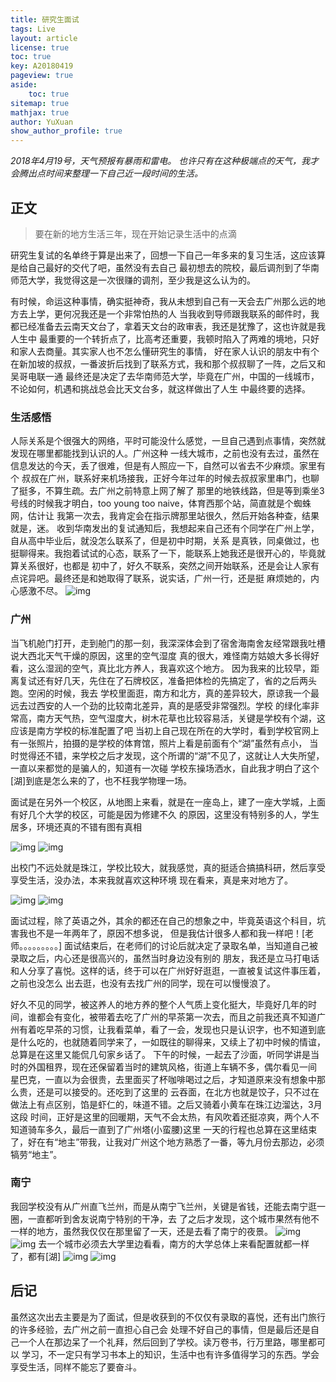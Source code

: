 ```yaml
---
title: 研究生面试
tags: Live
layout: article
license: true
toc: true
key: A20180419
pageview: true
aside:
    toc: true
sitemap: true
mathjax: true
author: YuXuan
show_author_profile: true
---
```




*2018年4月19号，天气预报有暴雨和雷电。*
*也许只有在这种极端点的天气，我才会腾出点时间来整理一下自己近一段时间的生活。*
<!--more-->
    
## 正文
> 要在新的地方生活三年，现在开始记录生活中的点滴
    
研究生复试的名单终于算是出来了，回想一下自己一年多来的复习生活，这应该算是给自己最好的交代了吧，虽然没有去自己
最初想去的院校，最后调剂到了华南师范大学，我觉得这是一次很赚的调剂，至少我是这么认为的。
    
有时候，命运这种事情，确实挺神奇，我从未想到自己有一天会去广州那么远的地方去上学，更何况我还是一个非常怕热的人
当我收到导师跟我联系的邮件时，我都已经准备去云南天文台了，拿着天文台的政审表，我还是犹豫了，这也许就是我人生中
最重要的一个转折点了，比高考还重要，我顿时陷入了两难的境地，只好和家人去商量。其实家人也不怎么懂研究生的事情，
好在家人认识的朋友中有个在新加坡的叔叔，一番波折后找到了联系方式，我和那个叔叔聊了一阵，之后又和吴哥电联一通
最终还是决定了去华南师范大学，毕竟在广州，中国的一线城市，不论如何，机遇和挑战总会比天文台多，就这样做出了人生
中最终要的选择。
### 生活感悟    
人际关系是个很强大的网络，平时可能没什么感觉，一旦自己遇到点事情，突然就发现在哪里都能找到认识的人。广州这种
一线大城市，之前也没有去过，虽然在信息发达的今天，丢了很难，但是有人照应一下，自然可以省去不少麻烦。家里有个
叔叔在广州，联系好来机场接我，正好今年过年的时候去叔叔家里串门，也聊了挺多，不算生疏。去广州之前特意上网了解了
那里的地铁线路，但是等到乘坐3号线的时候我才明白，too young too naive，体育西那个站，简直就是个蜘蛛网，估计让
我第一次去，我肯定会在指示牌那里站很久，然后开始各种查，结果就是，迷。
收到华南发出的复试通知后，我想起来自己还有个同学在广州上学，自从高中毕业后，就没怎么联系了，但是初中时期，关系
是真铁，同桌做过，也挺聊得来。我抱着试试的心态，联系了一下，能联系上她我还是很开心的，毕竟就算关系很好，也都是
初中了，好久不联系，突然之间开始联系，还是会让人家有点诧异吧。最终还是和她取得了联系，说实话，广州一行，还是挺
麻烦她的，内心感激不尽。
![img](/assets/images/20180419/zhujiang.jpg)
### 广州    
当飞机舱门打开，走到舱门的那一刻，我深深体会到了宿舍海南舍友经常跟我吐槽说大西北天气干燥的原因，这里的空气湿度
真的很大，难怪南方姑娘大多长得好看，这么湿润的空气，真比北方养人，我喜欢这个地方。
因为我来的比较早，距离复试还有好几天，先住在了石牌校区，准备把体检的先搞定了，省的之后两头跑。空闲的时候，我去
学校里面逛，南方和北方，真的差异较大，原谅我一个最远去过西安的人一个劲的比较南北差异，真的是感受非常强烈。学校
的绿化率非常高，南方天气热，空气湿度大，树木花草也比较容易活，关键是学校有个湖，这应该是南方学校的标准配置了吧
当初上自己现在所在的大学时，看到学校官网上有一张照片，拍摄的是学校的体育馆，照片上看是前面有个“湖”虽然有点小，
当时觉得还不错，来学校之后才发现，这个所谓的“湖”不见了，这就让人大失所望，一直以来都觉的是骗人的，知道有一次碰
学校东操场洒水，自此我才明白了这个[湖]到底是怎么来的了，也不枉我学物理一场。
    
面试是在另外一个校区，从地图上来看，就是在一座岛上，建了一座大学城，上面有好几个大学的校区，可能是因为修建不久
的原因，这里没有特别多的人，学生居多，环境还真的不错有图有真相

![img](/assets/images/20180419/figure1.jpg)
![img](/assets/images/20180419/figure2.jpg)

出校门不远处就是珠江，学校比较大，就我感觉，真的挺适合搞搞科研，然后享受享受生活，没办法，本来我就喜欢这种环境
现在看来，真是来对地方了。

![img](/assets/images/20180419/school1.jpg)
![img](/assets/images/20180419/school2.jpg)

面试过程，除了英语之外，其余的都还在自己的想象之中，毕竟英语这个科目，坑害我也不是一年两年了，原因不想多说，
但是我估计很多人都和我一样吧！[老师。。。。。。。。。]
面试结束后，在老师们的讨论后就决定了录取名单，当知道自己被录取之后，内心还是很高兴的，虽然当时身边没有别的
朋友，我还是立马打电话和人分享了喜悦。这样的话，终于可以在广州好好逛逛，一直被复试这件事压着，之前也没怎么
出去逛，也没有去找广州的同学，现在可以慢慢浪了。
    
好久不见的同学，被这养人的地方养的整个人气质上变化挺大，毕竟好几年的时间，谁都会有变化，被带着去吃了广州的早茶第一次去，而且之前我还真不知道广州有着吃早茶的习惯，让我看菜单，看了一会，发现也只是认识字，也不知道到底是什么吃的，也就随着同学来了，一如既往的聊得来，又续上了初中时候的情谊，总算是在这里又能侃几句家乡话了。
下午的时候，一起去了沙面，听同学讲是当时的外国租界，现在还保留着当时的建筑风格，街道上车辆不多，偶尔看见一间
星巴克，一直以为会很贵，去里面买了杯咖啡喝过之后，才知道原来没有想象中那么贵，还是可以接受的。还吃到了这里的
云吞面，在北方也就是饺子，只不过在做法上有点区别，馅是虾仁的，味道不错。之后又骑着小黄车在珠江边溜达，3月这段
时间，正好是这里的回暖期，天气不会太热，有风吹着还挺凉爽，两个人不知道骑车多久，最后一直到了广州塔(小蛮腰)这里
一天的行程也总算在这里结束了，好在有“地主”带我，让我对广州这个地方熟悉了一番，等九月份去那边，必须犒劳“地主”。
### 南宁    
我回学校没有从广州直飞兰州，而是从南宁飞兰州，关键是省钱，还能去南宁逛一圈，一直都听到舍友说南宁特别的干净，去
了之后才发现，这个城市果然有他不一样的地方，虽然我仅仅在那里留了一天，还是去看了南宁的夜景。
![img](/assets/images/20180419/nanning1.jpg)
![img](/assets/images/20180419/nanning2.jpg)
去一个城市必须去大学里边看看，南方的大学总体上来看配置就都一样了，都有[湖]
![img](/assets/images/20180419/lake1.jpg)
![img](/assets/images/20180419/lake2.jpg)
   
## 后记
虽然这次出去主要是为了面试，但是收获到的不仅仅有录取的喜悦，还有出门旅行的许多经验，去广州之前一直担心自己会
处理不好自己的事情，但是最后还是自己一个人在那边呆了一个礼拜，然后回到了学校。读万卷书，行万里路，哪里都可以
学习，不一定只有学习书本上的知识，生活中也有许多值得学习的东西。学会享受生活，同样不能忘了要奋斗。
    
